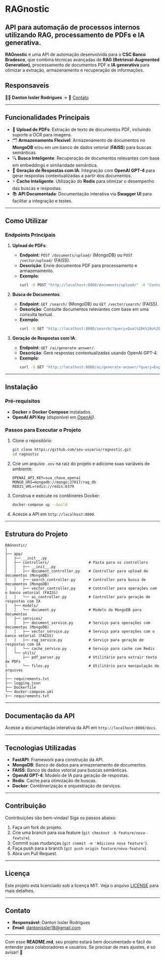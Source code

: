 # RAGnostic

## API para automação de processos internos utilizando RAG, processamento de PDFs e IA generativa.

**RAGnostic** é uma API de automação desenvolvida para o **CSC Banco Bradesco**, que combina técnicas avançadas de **RAG (Retrieval-Augmented Generation)**, processamento de documentos PDF e **IA generativa** para otimizar a extração, armazenamento e
recuperação de informações.

## Responsaveis

👨‍💻 **Danton Issler Rodrigues** → 📧 [Contato](mailto:dantonissler18@gmail.com)

---

## Funcionalidades Principais

- 📄 **Upload de PDFs**: Extração de texto de documentos PDF, incluindo suporte a OCR para imagens.
- 🗂️ **Armazenamento Flexível**: Armazenamento de documentos no **MongoDB** e/ou em um banco de dados vetorial (**FAISS**) para buscas semânticas.
- 🔍 **Busca Inteligente**: Recuperação de documentos relevantes com base em embeddings e similaridade semântica.
- 🤖 **Geração de Respostas com IA**: Integração com **OpenAI GPT-4** para gerar respostas contextualizadas a partir dos documentos.
- ⚡ **Cache Inteligente**: Utilização do **Redis** para otimizar o desempenho das buscas e respostas.
- 📚 **API Documentada**: Documentação interativa via **Swagger UI** para facilitar a integração e testes.

---

## Como Utilizar

### Endpoints Principais

1. **Upload de PDFs**:
    - **Endpoint**: `POST /documents/upload/` (MongoDB) ou `POST /vector/upload/` (FAISS).
    - **Descrição**: Envie documentos PDF para processamento e armazenamento.
    - **Exemplo**:
      ```bash
      curl -X POST "http://localhost:8000/documents/upload/" -H "Content-Type: multipart/form-data" -F "file=@/caminho/para/seu/arquivo.pdf"
      ```

2. **Busca de Documentos**:
    - **Endpoint**: `GET /search/` (MongoDB) ou `GET /vector/search/` (FAISS).
    - **Descrição**: Consulte documentos relevantes com base em uma consulta textual.
    - **Exemplo**:
      ```bash
      curl -X GET "http://localhost:8000/search/?query=Qual%20é%20o%20tema%20principal%20do%20documento?"
      ```

3. **Geração de Respostas com IA**:
    - **Endpoint**: `GET /ai/generate-answer/`.
    - **Descrição**: Gere respostas contextualizadas usando OpenAI GPT-4.
    - **Exemplo**:
      ```bash
      curl -X GET "http://localhost:8000/ai/generate-answer/?query=Explique%20o%20que%20é%20machine%20learning."
      ```

---

## Instalação

### Pré-requisitos

- **Docker** e **Docker Compose** instalados.
- **OpenAI API Key** (disponível em [OpenAI](https://platform.openai.com/)).

### Passos para Executar o Projeto

1. Clone o repositório:
   ```bash
   git clone https://github.com/seu-usuario/ragnostic.git
   cd ragnostic
   ```

2. Crie um arquivo `.env` na raiz do projeto e adicione suas variáveis de ambiente:
   ```plaintext
   OPENAI_API_KEY=sua_chave_openai
   MONGO_URI=mongodb://mongo:27017/rag_db
   REDIS_URL=redis://redis:6379
   ```

3. Construa e execute os contêineres Docker:
   ```bash
   docker-compose up --build
   ```

4. Acesse a API em `http://localhost:8000`.

---

## Estrutura do Projeto

```
RAGnostic/
│
├── app/
│   ├── __init__.py
│   ├── controllers/                  # Pasta para os controllers
│   │   ├── __init__.py
│   │   ├── document_controller.py    # Controller para upload de documentos (MongoDB)
│   │   ├── search_controller.py      # Controller para busca de documentos (MongoDB)
│   │   ├── vector_controller.py      # Controller para operações com o banco vetorial (FAISS)
│   │   └── ai_controller.py          # Controller para geração de respostas com IA
│   ├── models/
│   │   └── document.py               # Modelo do MongoDB para documentos
│   ├── services/
│   │   ├── document_service.py       # Serviço para operações com documentos (MongoDB)
│   │   ├── vector_service.py         # Serviço para operações com o banco vetorial (FAISS)
│   │   ├── rag_service.py            # Serviço para geração de respostas com IA
│   │   └── cache_service.py          # Serviço para cache com Redis
│   └── utils/
│       ├── pdf_parser.py             # Utilitário para extrair texto de PDFs
│       └── files.py                  # Utilitário para manipulação de arquivos
│
├── requirements.txt
├── logging.json
├── Dockerfile
└── docker-compose.yml
├── requirements.txt
```

---

## Documentação da API

Acesse a documentação interativa da API em `http://localhost:8000/docs`.

---

## Tecnologias Utilizadas

- **FastAPI**: Framework para construção da API.
- **MongoDB**: Banco de dados para armazenamento de documentos.
- **FAISS**: Banco de dados vetorial para buscas semânticas.
- **OpenAI GPT-4**: Modelo de IA para geração de respostas.
- **Redis**: Cache para otimização de buscas.
- **Docker**: Contêinerização e orquestração de serviços.

---

## Contribuição

Contribuições são bem-vindas! Siga os passos abaixo:

1. Faça um fork do projeto.
2. Crie uma branch para sua feature (`git checkout -b feature/nova-feature`).
3. Commit suas mudanças (`git commit -m 'Adiciona nova feature'`).
4. Faça push para a branch (`git push origin feature/nova-feature`).
5. Abra um Pull Request.

---

## Licença

Este projeto está licenciado sob a licença MIT. Veja o arquivo [LICENSE](LICENSE) para mais detalhes.

---

## Contato

- **Responsável**: Danton Issler Rodrigues
- **Email**: dantonissler18@gmail.com

---

Com esse **README.md**, seu projeto estará bem documentado e fácil de entender para colaboradores e usuários. Se precisar de mais ajustes, é só avisar! 🚀